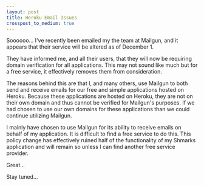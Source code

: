```yaml
---
layout: post
title: Heroku Email Issues
crosspost_to_medium: true
---
```

Soooooo... I've recently been emailed my the team at Mailgun, and it appears that their service will be altered as of December 1.

They have informed me, and all their users, that they will now be requiring domain verification for all applications. This may not sound like much but for a free service, it effectively removes them from consideration.

The reasons behind this are that I, and many others, use Mailgun to both send and receive emails for our free and simple applications hosted on Heroku. Because these applications are hosted on Heroku, they are not on their own domain and thus cannot be verified for Mailgun's purposes. If we had chosen to use our own domains for these applications than we could continue utilizing Mailgun.

I mainly have chosen to use Mailgun for its ability to receive emails on behalf of my application. It is difficult to find a free service to do this. This policy change has effectively ruined half of the functionality of my Shmarks application and will remain so unless I can find another free service provider.

Great...

Stay tuned...
